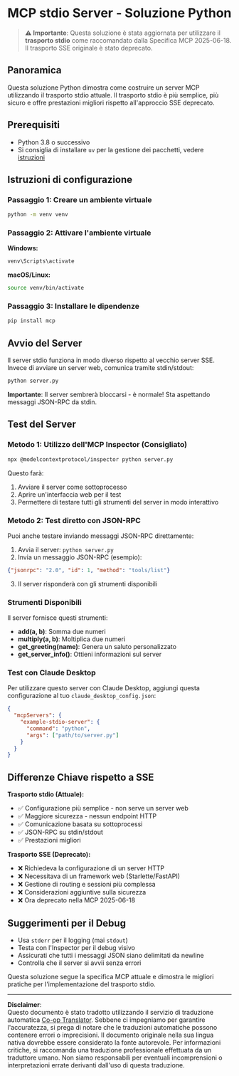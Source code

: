 <!--
CO_OP_TRANSLATOR_METADATA:
{
  "original_hash": "68cd055621b3370948a5a1dff7bedc9a",
  "translation_date": "2025-08-26T20:32:17+00:00",
  "source_file": "03-GettingStarted/05-stdio-server/solution/python/README.md",
  "language_code": "it"
}
-->
# MCP stdio Server - Soluzione Python

> **⚠️ Importante**: Questa soluzione è stata aggiornata per utilizzare il **trasporto stdio** come raccomandato dalla Specifica MCP 2025-06-18. Il trasporto SSE originale è stato deprecato.

## Panoramica

Questa soluzione Python dimostra come costruire un server MCP utilizzando il trasporto stdio attuale. Il trasporto stdio è più semplice, più sicuro e offre prestazioni migliori rispetto all'approccio SSE deprecato.

## Prerequisiti

- Python 3.8 o successivo
- Si consiglia di installare `uv` per la gestione dei pacchetti, vedere [istruzioni](https://docs.astral.sh/uv/#highlights)

## Istruzioni di configurazione

### Passaggio 1: Creare un ambiente virtuale

```bash
python -m venv venv
```

### Passaggio 2: Attivare l'ambiente virtuale

**Windows:**
```bash
venv\Scripts\activate
```

**macOS/Linux:**
```bash
source venv/bin/activate
```

### Passaggio 3: Installare le dipendenze

```bash
pip install mcp
```

## Avvio del Server

Il server stdio funziona in modo diverso rispetto al vecchio server SSE. Invece di avviare un server web, comunica tramite stdin/stdout:

```bash
python server.py
```

**Importante**: Il server sembrerà bloccarsi - è normale! Sta aspettando messaggi JSON-RPC da stdin.

## Test del Server

### Metodo 1: Utilizzo dell'MCP Inspector (Consigliato)

```bash
npx @modelcontextprotocol/inspector python server.py
```

Questo farà:
1. Avviare il server come sottoprocesso
2. Aprire un'interfaccia web per il test
3. Permettere di testare tutti gli strumenti del server in modo interattivo

### Metodo 2: Test diretto con JSON-RPC

Puoi anche testare inviando messaggi JSON-RPC direttamente:

1. Avvia il server: `python server.py`
2. Invia un messaggio JSON-RPC (esempio):

```json
{"jsonrpc": "2.0", "id": 1, "method": "tools/list"}
```

3. Il server risponderà con gli strumenti disponibili

### Strumenti Disponibili

Il server fornisce questi strumenti:

- **add(a, b)**: Somma due numeri
- **multiply(a, b)**: Moltiplica due numeri  
- **get_greeting(name)**: Genera un saluto personalizzato
- **get_server_info()**: Ottieni informazioni sul server

### Test con Claude Desktop

Per utilizzare questo server con Claude Desktop, aggiungi questa configurazione al tuo `claude_desktop_config.json`:

```json
{
  "mcpServers": {
    "example-stdio-server": {
      "command": "python",
      "args": ["path/to/server.py"]
    }
  }
}
```

## Differenze Chiave rispetto a SSE

**Trasporto stdio (Attuale):**
- ✅ Configurazione più semplice - non serve un server web
- ✅ Maggiore sicurezza - nessun endpoint HTTP
- ✅ Comunicazione basata su sottoprocessi
- ✅ JSON-RPC su stdin/stdout
- ✅ Prestazioni migliori

**Trasporto SSE (Deprecato):**
- ❌ Richiedeva la configurazione di un server HTTP
- ❌ Necessitava di un framework web (Starlette/FastAPI)
- ❌ Gestione di routing e sessioni più complessa
- ❌ Considerazioni aggiuntive sulla sicurezza
- ❌ Ora deprecato nella MCP 2025-06-18

## Suggerimenti per il Debug

- Usa `stderr` per il logging (mai `stdout`)
- Testa con l'Inspector per il debug visivo
- Assicurati che tutti i messaggi JSON siano delimitati da newline
- Controlla che il server si avvii senza errori

Questa soluzione segue la specifica MCP attuale e dimostra le migliori pratiche per l'implementazione del trasporto stdio.

---

**Disclaimer**:  
Questo documento è stato tradotto utilizzando il servizio di traduzione automatica [Co-op Translator](https://github.com/Azure/co-op-translator). Sebbene ci impegniamo per garantire l'accuratezza, si prega di notare che le traduzioni automatiche possono contenere errori o imprecisioni. Il documento originale nella sua lingua nativa dovrebbe essere considerato la fonte autorevole. Per informazioni critiche, si raccomanda una traduzione professionale effettuata da un traduttore umano. Non siamo responsabili per eventuali incomprensioni o interpretazioni errate derivanti dall'uso di questa traduzione.